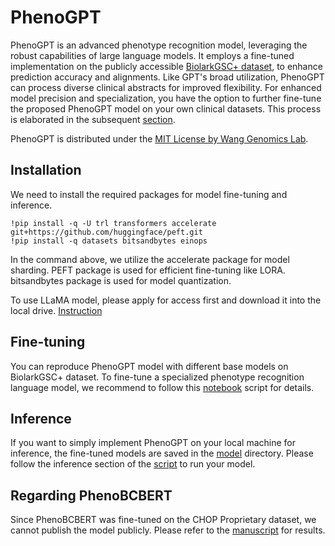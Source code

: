 # PhenoGPT

PhenoGPT is an advanced phenotype recognition model, leveraging the robust capabilities of large language models. It employs a fine-tuned implementation on the publicly accessible [BiolarkGSC+ dataset](https://github.com/lasigeBioTM/IHP), to enhance prediction accuracy and alignments. Like GPT's broad utilization, PhenoGPT can process diverse clinical abstracts for improved flexibility. For enhanced model precision and specialization, you have the option to further fine-tune the proposed PhenoGPT model on your own clinical datasets. This process is elaborated in the subsequent [section](##Fine-tuning).

PhenoGPT is distributed under the [MIT License by Wang Genomics Lab](https://wglab.mit-license.org/).

## Installation
We need to install the required packages for model fine-tuning and inference. 
```
!pip install -q -U trl transformers accelerate git+https://github.com/huggingface/peft.git
!pip install -q datasets bitsandbytes einops
```
In the command above, we utilize the accelerate package for model sharding. PEFT package is used for efficient fine-tuning like LORA.
bitsandbytes package is used for model quantization.

To use LLaMA model, please apply for access first and download it into the local drive. [Instruction](https://huggingface.co/docs/transformers/main/model_doc/llama)


## Fine-tuning
You can reproduce PhenoGPT model with different base models on BiolarkGSC+ dataset. To fine-tune a specialized phenotype recognition language model, we recommend to follow this [notebook](https://github.com/WGLab/PhenoGPT/blob/main/run_phenogpt.ipynb) script for details.

## Inference
If you want to simply implement PhenoGPT on your local machine for  inference, the fine-tuned models are saved in the [model](https://github.com/WGLab/PhenoGPT/tree/main/model) directory. Please follow the inference section of the [script](https://github.com/WGLab/PhenoGPT/blob/main/run_phenogpt.ipynb) to run your model.

## Regarding PhenoBCBERT
Since PhenoBCBERT was fine-tuned on the CHOP Proprietary dataset, we cannot publish the model publicly. Please refer to the [manuscript](https://arxiv.org/abs/2308.06294) for results.
